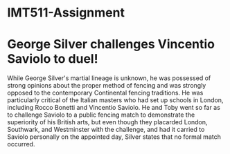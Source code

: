 # IMT511-Assignment

# George Silver challenges Vincentio Saviolo to duel!

While George Silver's martial lineage is unknown, he was possessed of strong opinions about the 
proper method of fencing and was strongly opposed to the contemporary Continental fencing 
traditions. He was particularly critical of the Italian masters who had set up schools in 
London, including Rocco Bonetti and Vincentio Saviolo. He and Toby went so far as to challenge 
Saviolo to a public fencing match to demonstrate the superiority of his British arts, 
but even though they placarded London, Southwark, and Westminster with the challenge, and had 
it carried to Saviolo personally on the appointed day, Silver states that no formal match 
occurred.
